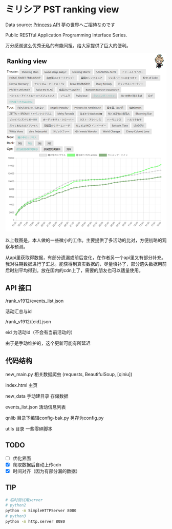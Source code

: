 # ミリシア PST ranking view

Data source: [Princess API](https://api.matsurihi.me/docs/) 夢の世界へご招待なのです

Public RESTful Application Programming Interface Series.

万分感谢这么优秀无私的有能同担，给大家提供了巨大的便利。

![](./resource/show.png)

以上截图是，本人做的一些微小的工作。主要提供了多活动的比对，方便初略的观察与预测。

从api里获取得数据，有部分遗漏或前后变化，在作者另一个api里又有部分补充。我对往期数据进行了汇总。能获得到真实数据的，尽量填补了，部分遗失数据用前后时刻平均得到。放在国内的cdn上了，需要的朋友也可以适量使用。

## API 接口

/rank_v1912/events_list.json

活动汇总与id

/rank_v1912/[eid].json 

eid 为活动id（不会有当前活动的）

由于是手动维护的，这个更新可能有所延迟

## 代码结构

new_main.py 相关数据爬虫 (requests, BeautifulSoup, [qiniu])

index.html 主页

new_data 手动建目录 存储数据

events_list.json 活动信息列表

qnlib 目录下编辑config-bak.py 另存为config.py

utils 目录 一些零碎脚本

## TODO

- [ ] 优化界面
- [x] 爬取数据后自动上传cdn
- [x] 时间对齐（因为有部分漏的数据）

## TIP

```bash
# 临时测试用server
# python2
python -m SimpleHTTPServer 8080
# python3
python -m http.server 8080
```